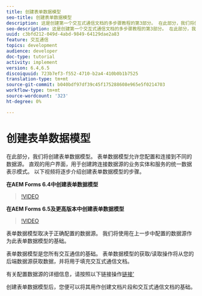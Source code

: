 ```yaml
---
title: 创建表单数据模型
seo-title: 创建表单数据模型
description: 这是创建第一个交互式通信文档的多步骤教程的第3部分。 在此部分，我们将创建表单数据模型。 表单数据模型允许您配置和连接到不同的数据源。它提供直观的用户界面，用于创建跨连接数据源的业务实体和服务的统一数据表示模式。以下视频将逐步介绍创建表单数据模型的步骤。
seo-description: 这是创建第一个交互式通信文档的多步骤教程的第3部分。 在此部分，我们将创建表单数据模型。 表单数据模型允许您配置和连接到不同的数据源。它提供直观的用户界面，用于创建业务实体和服务在连接的数据源之间的统一数据表示模式。 以下视频将逐步介绍创建表单数据模型的步骤。
uuid: c3bfd212-049d-4abd-9849-64129dae2a83
feature: 交互通信
topics: development
audience: developer
doc-type: tutorial
activity: implement
version: 6.4,6.5
discoiquuid: 723b7ef3-f552-4710-b2a4-410b0b1b7525
translation-type: tm+mt
source-git-commit: b040bdf97df39c45f175288608e965e5f0214703
workflow-type: tm+mt
source-wordcount: '323'
ht-degree: 0%

---
```



# 创建表单数据模型

在此部分，我们将创建表单数据模型。 表单数据模型允许您配置和连接到不同的数据源。 直观的用户界面，用于创建跨连接数据源的业务实体和服务的统一数据表示模式。 以下视频将逐步介绍创建表单数据模型的步骤。

**在AEM Forms 6.4中创建表单数据模型**
>[!VIDEO](https://video.tv.adobe.com/v/27763/?quality=9&learn=on)

**在AEM Forms 6.5及更高版本中创建表单数据模型**
>[!VIDEO](https://video.tv.adobe.com/v/27765?quality=9&learn=on)

表单数据模型取决于正确配置的数据源。 我们将使用在上一步中配置的数据源作为此表单数据模型的基础。

表单数据模型是您所有交互通信的基础。 表单数据模型的获取/读取操作将从您的后端数据源获取数据，并将用于填充交互式通信文档。

有关配置数据源的详细信息，请按照以下链接操作[链接&#39;](parttwo.md)

创建表单数据模型后，您便可以将其用作创建文档片段和交互式通信文档的基础。
